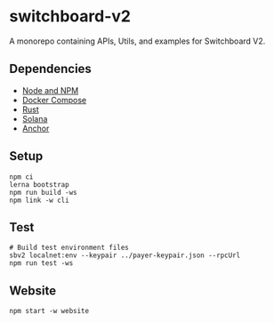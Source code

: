 # switchboard-v2

A monorepo containing APIs, Utils, and examples for Switchboard V2.

## Dependencies

- [Node and NPM](https://github.com/nvm-sh/nvm#installing-and-updating)
- [Docker Compose](https://docs.docker.com/compose/install)
- [Rust](https://www.rust-lang.org/tools/install)
- [Solana](https://docs.solana.com/cli/install-solana-cli-tools)
- [Anchor](https://project-serum.github.io/anchor/getting-started/installation.html#install-anchor)

## Setup

```
npm ci
lerna bootstrap
npm run build -ws
npm link -w cli
```

## Test

```
# Build test environment files
sbv2 localnet:env --keypair ../payer-keypair.json --rpcUrl
npm run test -ws
```

## Website

```
npm start -w website
```

